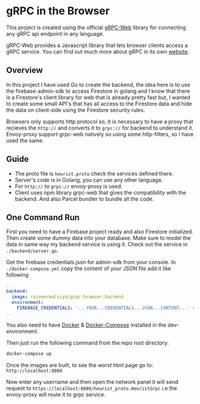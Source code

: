 # gRPC in the Browser

This project is created using the official [gRPC-Web](https://github.com/grpc/grpc-web)
library for connecting any gRPC api endpoint in any language.

gRPC-Web provides a Javascript library that lets browser clients access a gRPC
service. You can find out much more about gRPC in its own
[website](https://grpc.io).

## Overview

In this project I have used Go to create the backend, the idea here is to use the
firebase-admin-sdk to access Firestore in golang and I know that there is a
Firestore's client library for web that is already pretty fast but, I wanted to
create some small API's that has all access to the Firestore data and hide the data on client-side using the Firestore security rules.

Browsers only supports http protocol so, it is necessary to have a proxy that recieves the
`http://` and converts it to `grpc://` for backend to understand it. Envoy-proxy support grpc-web natively
so using some http-filters, so I have used the same.

## Guide

- The proto file is `heurist.proto` check the services defined there.
- Server's code is in Golang, you can use any other language.
- For `http://` to `grpc://` envoy-proxy is used.
- Client uses npm library grpc-web that gives the compatibility with the backend. And also Parcel bundler to bundle all the code.

## One Command Run

First you need to have a Firebase project ready and also Firestore initialized.
Then create some dummy data into your database.
Make sure to model the data in same way my backend service is using it.
Check out the service in `./backend/server.go`.

Get the firebase credentials.json for admin-sdk from your console.
In `./docker-compose.yml` copy the content of your JSON file add it like following

```yml
..
backend:
  image: rajveermalviya/grpc-browser:backend
  environment:
    FIREBASE_CREDENTIALS: '...YOUR...CREDENTIALS...JSON...CONTENT...' # replace this with actual content.
..
```

You also need to have [Docker](https://www.docker.com/get-started) & [Docker-Compose](https://docs.docker.com/compose/install/) installed in the dev-environment.

Then just run the following command from the repo root directory:

```sh
docker-compose up
```

Once the images are built, to see the _worst_ html page go to: `http://localhost:8080`

Now enter any username and then open the network panel it will send request to `https://localhost:8080/heurist_proto.HeuristGrpc` i.e the envoy-proxy will route it to grpc service.
